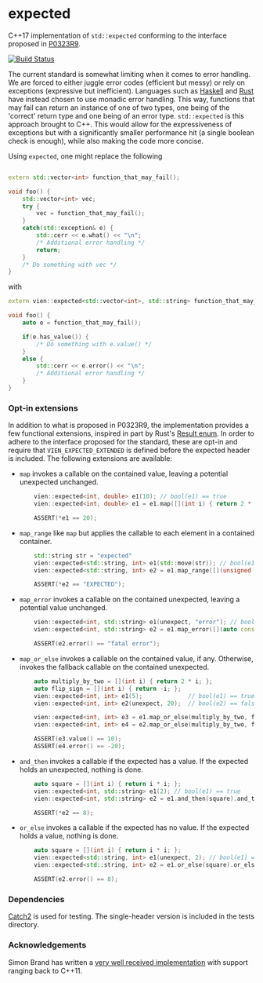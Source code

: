 # expected

C++17 implementation of `std::expected` conforming to the interface proposed in [P0323R9](http://www.open-std.org/jtc1/sc22/wg21/docs/papers/2019/p0323r9.html).  

[![Build Status](https://gitlab.com/vilhelmengstrom/expected/badges/master/build.svg)](https://gitlab.com/vilhelmengstrom/expected/commits/master)

The current standard is somewhat limiting when it comes to error handling. We are forced to either juggle error codes (efficient but messy) or rely on exceptions (expressive but inefficient). Languages such as [Haskell](https://www.haskell.org) and [Rust](https://www.rust-lang.org) have instead chosen to use monadic error handling. This way, functions that may fail can return an instance of one of two types, one being of the 'correct' return type and one being of an error type. `std::expected` is this approach brought to C++. This would allow for the expressiveness of exceptions but with a significantly smaller performance hit (a single boolean check is enough), while also making the code more concise.

Using `expected`, one might replace the following
```cpp

extern std::vector<int> function_that_may_fail();

void foo() {
    std::vector<int> vec;
    try {
        vec = function_that_may_fail();
    }
    catch(std::exception& e) {
        std::cerr << e.what() << "\n";
        /* Additional error handling */
        return;
    }
    /* Do something with vec */
}

```
with
```cpp
extern vien::expected<std::vector<int>, std::string> function_that_may_fail();

void foo() {
    auto e = function_that_may_fail();

    if(e.has_value()) {
        /* Do something with e.value() */
    }
    else {
        std::cerr << e.error() << "\n";
        /* Additional error handling */
    }
}
```

### Opt-in extensions
In addition to what is proposed in P0323R9, the implementation provides a few functional extensions, inspired in part by Rust's [Result enum](https://doc.rust-lang.org/std/result/enum.Result.html). In order to adhere to the interface proposed for the standard, these are opt-in and require that `VIEN_EXPECTED_EXTENDED` is defined before the expected header is included. The following extensions are available:

- `map` invokes a callable on the contained value, leaving a potential unexpected unchanged.
    ```cpp
        vien::expected<int, double> e1(10); // bool(e1) == true
        vien::expected<int, double> e1 = e1.map([](int i) { return 2 * i; });

        ASSERT(*e1 == 20);
    ```
- `map_range` like `map` but applies the callable to each element in a contained container.
    ```cpp
        std::string str = "expected"
        vien::expected<std::string, int> e1(std::move(str)); // bool(e1) == true
        vien::expected<std::string, int> e2 = e1.map_range([](unsigned char c) { return std::toupper(c); });

        ASSERT(*e2 == "EXPECTED");
    ```
- `map_error` invokes a callable on the contained unexpected, leaving a potential value unchanged.
    ```cpp
        vien::expected<int, std::string> e1(unexpect, "error"); // bool(e1) == false
        vien::expected<int, std::string> e2 = e1.map_error([](auto const& str) { return "fatal " + str; });

        ASSERT(e2.error() == "fatal error");
    ```
- `map_or_else` invokes a callable on the contained value, if any. Otherwise, invokes the fallback callable on the contained unexpected.
    ```cpp
        auto multiply_by_two = [](int i) { return 2 * i; };
        auto flip_sign = [](int i) { return -i; };
        vien::expected<int, int> e1(5);             // bool(e1) == true
        vien::expected<int, int> e2(unexpect, 20);  // bool(e2) == false

        vien::expected<int, int> e3 = e1.map_or_else(multiply_by_two, flip_sign);
        vien::expected<int, int> e4 = e2.map_or_else(multiply_by_two, flip_sign);

        ASSERT(e3.value() == 10);
        ASSERT(e4.error() == -20);
    ```

- `and_then` invokes a callable if the expected has a value. If the expected holds an unexpected, nothing is done.
    ```cpp
        auto square = [](int i) { return i * i; };
        vien::expected<int, std::string> e1(2); // bool(e1) == true
        vien::expected<int, std::string> e2 = e1.and_then(square).and_then(square);

        ASSERT(*e2 == 8);
    ```
- `or_else` invokes a callable if the expected has no value. If the expected holds a value, nothing is done.
    ```cpp
        auto square = [](int i) { return i * i; };
        vien::expected<std::string, int> e1(unexpect, 2); // bool(e1) == false
        vien::expected<std::string, int> e2 = e1.or_else(square).or_else(square);

        ASSERT(e2.error() == 8);
    ```

### Dependencies
[Catch2](https://github.com/catchorg/Catch2) is used for testing. The single-header version is included in the tests directory.

### Acknowledgements
Simon Brand has written a [very well received implementation](https://github.com/TartanLlama/expected) with support ranging back to C++11.
